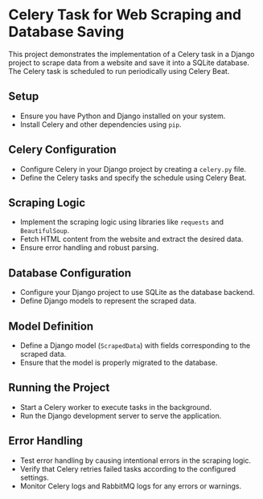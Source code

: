 # Celery Task for Web Scraping and Database Saving

This project demonstrates the implementation of a Celery task in a Django project to scrape data from a website and save it into a SQLite database. The Celery task is scheduled to run periodically using Celery Beat.

## Setup

- Ensure you have Python and Django installed on your system.
- Install Celery and other dependencies using `pip`.

## Celery Configuration

- Configure Celery in your Django project by creating a `celery.py` file.
- Define the Celery tasks and specify the schedule using Celery Beat.

## Scraping Logic

- Implement the scraping logic using libraries like `requests` and `BeautifulSoup`.
- Fetch HTML content from the website and extract the desired data.
- Ensure error handling and robust parsing.

## Database Configuration

- Configure your Django project to use SQLite as the database backend.
- Define Django models to represent the scraped data.

## Model Definition

- Define a Django model (`ScrapedData`) with fields corresponding to the scraped data.
- Ensure that the model is properly migrated to the database.

## Running the Project

- Start a Celery worker to execute tasks in the background.
- Run the Django development server to serve the application.

## Error Handling

- Test error handling by causing intentional errors in the scraping logic.
- Verify that Celery retries failed tasks according to the configured settings.
- Monitor Celery logs and RabbitMQ logs for any errors or warnings.
